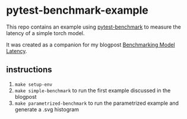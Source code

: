 # pytest-benchmark-example

This repo contains an example using [pytest-benchmark](https://pytest-benchmark.readthedocs.io/en/latest/) to measure the latency of a simple torch model. 

It was created as a companion for my blogpost [Benchmarking Model Latency](https://candeiasalexandre.github.io/posts/benchmarking-model-latency/).

## instructions

1. `make setup-env`
2. `make simple-benchmark` to run the first example discussed in the blogpost
3. `make parametrized-benchmark` to run the parametrized example and generate a .svg histogram

